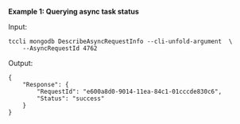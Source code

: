**Example 1: Querying async task status**



Input: 

```
tccli mongodb DescribeAsyncRequestInfo --cli-unfold-argument  \
    --AsyncRequestId 4762
```

Output: 
```
{
    "Response": {
        "RequestId": "e600a8d0-9014-11ea-84c1-01cccde830c6",
        "Status": "success"
    }
}
```

